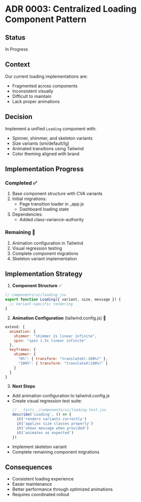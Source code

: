 # ADR 0003: Centralized Loading Component Pattern

## Status
In Progress

## Context
Our current loading implementations are:
- Fragmented across components
- Inconsistent visually
- Difficult to maintain
- Lack proper animations

## Decision
Implement a unified `Loading` component with:
- Spinner, shimmer, and skeleton variants
- Size variants (sm/default/lg)
- Animated transitions using Tailwind
- Color theming aligned with brand

## Implementation Progress

### Completed ✅
1. Base component structure with CVA variants
2. Initial migrations:
   - Page transition loader in _app.js
   - Dashboard loading state
3. Dependencies:
   - Added class-variance-authority

### Remaining 🚧
1. Animation configuration in Tailwind
2. Visual regression testing
3. Complete component migrations
4. Skeleton variant implementation

## Implementation Strategy

1. **Component Structure** ✅
```jsx
// components/ui/loading.jsx
export function Loading({ variant, size, message }) {
  // Variant-specific rendering
}
```

2. **Animation Configuration** (tailwind.config.js) 🚧
```js
extend: {
  animation: {
    shimmer: "shimmer 2s linear infinite",
    spin: "spin 1.5s linear infinite"
  },
  keyframes: {
    shimmer: {
      "0%": { transform: "translateX(-100%)" },
      "100%": { transform: "translateX(100%)" }
    }
  }
}
```

3. **Next Steps**
- Add animation configuration to tailwind.config.js
- Create visual regression test suite:
  ```jsx
  // __tests__/components/ui/loading.test.jsx
  describe('Loading', () => {
    it('renders variants correctly')
    it('applies size classes properly')
    it('shows message when provided')
    it('animates as expected')
  })
  ```
- Implement skeleton variant
- Complete remaining component migrations

## Consequences
- Consistent loading experience
- Easier maintenance
- Better performance through optimized animations
- Requires coordinated rollout